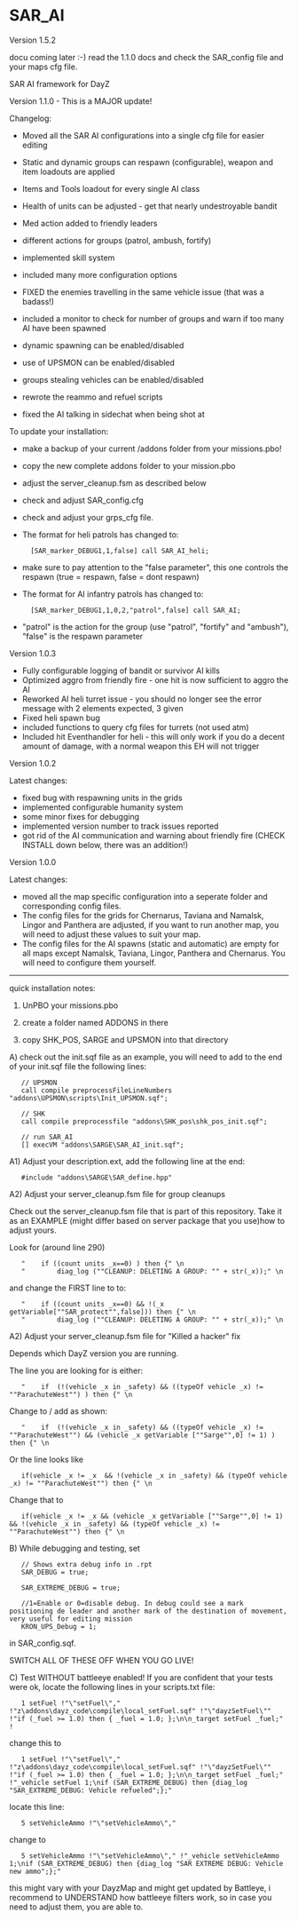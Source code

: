 SAR_AI
======

Version 1.5.2

docu coming later :-) read the 1.1.0 docs and check the SAR_config file and your maps cfg file.





SAR AI framework for DayZ 

Version 1.1.0 - This is a MAJOR update!

Changelog:

- Moved all the SAR AI configurations into a single cfg file for easier editing
- Static and dynamic groups can respawn (configurable), weapon and item loadouts are applied
- Items and Tools loadout for every single AI class
- Health of units can be adjusted - get that nearly undestroyable bandit
- Med action added to friendly leaders
- different actions for groups (patrol, ambush, fortify)
- implemented skill system
- included many more configuration options

- FIXED the enemies travelling in the same vehicle issue (that was a badass!)

- included a monitor to check for number of groups and warn if too many AI have been spawned
- dynamic spawning can be enabled/disabled
- use of UPSMON can be enabled/disabled
- groups stealing vehicles can be enabled/disabled

- rewrote the reammo and refuel scripts
- fixed the AI talking in sidechat when being shot at


To update your installation:

- make a backup of your current /addons folder from your missions.pbo!
- copy the new complete addons folder to your mission.pbo
- adjust the server_cleanup.fsm as described below

- check and adjust SAR_config.cfg
- check and adjust your grps_cfg file. 
- The format for heli patrols has changed to:

        [SAR_marker_DEBUG1,1,false] call SAR_AI_heli;
        
- make sure to pay attention to the "false parameter", this one controls the respawn (true = respawn, false = dont respawn)

- The format for AI infantry patrols has changed to:

        [SAR_marker_DEBUG1,1,0,2,"patrol",false] call SAR_AI;
        
- "patrol" is the action for the group (use "patrol", "fortify" and "ambush"), "false" is the respawn parameter

Version 1.0.3

- Fully configurable logging of bandit or survivor AI kills
- Optimized aggro from friendly fire - one hit is now sufficient to aggro the AI
- Reworked AI heli turret issue - you should no longer see the error message with 2 elements expected, 3 given
- Fixed heli spawn bug
- included functions to query cfg files for turrets (not used atm)
- Included hit Eventhandler for heli - this will only work if you do a decent amount of damage, with a normal weapon this EH will not trigger

Version 1.0.2

Latest changes:

- fixed bug with respawning units in the grids
- implemented configurable humanity system
- some minor fixes for debugging
- implemented version number to track issues reported
- got rid of the AI communication and warning about friendly fire (CHECK INSTALL down below, there was an addition!)


Version 1.0.0

Latest changes:

- moved all the map specific configuration into a seperate folder and corresponding config files. 
- The config files for the grids for Chernarus, Taviana and Namalsk, Lingor and Panthera are adjusted, if you want to run another map, you will need to adjust these values to suit your map.
- The config files for the AI spawns (static and automatic) are empty for all maps except Namalsk, Taviana, Lingor, Panthera and Chernarus. You will need to configure them yourself.

-----------------

quick installation notes:

1) UnPBO your missions.pbo

2) create a folder named ADDONS in there

3) copy SHK_POS, SARGE and UPSMON into that directory

A)
check out the init.sqf file as an example, you will need to add to the end of your init.sqf file the following lines:


       // UPSMON
       call compile preprocessFileLineNumbers "addons\UPSMON\scripts\Init_UPSMON.sqf";

       // SHK 
       call compile preprocessfile "addons\SHK_pos\shk_pos_init.sqf";

       // run SAR_AI
       [] execVM "addons\SARGE\SAR_AI_init.sqf";

A1)
Adjust your description.ext, add the following line at the end:

       #include "addons\SARGE\SAR_define.hpp"
       
A2) Adjust your server_cleanup.fsm file for group cleanups

Check out the server_cleanup.fsm file that is part of this repository. Take it as an EXAMPLE (might differ based on server package that you use)how to adjust yours.

Look for (around line 290)

       "	if ((count units _x==0) ) then {" \n
       "		diag_log (""CLEANUP: DELETING A GROUP: "" + str(_x));" \n

and change the FIRST line to to:

       "	if ((count units _x==0) && !(_x getVariable[""SAR_protect"",false])) then {" \n
       "		diag_log (""CLEANUP: DELETING A GROUP: "" + str(_x));" \n


A2) Adjust your server_cleanup.fsm file for "Killed a hacker" fix


Depends which DayZ version you are running.

The line you are looking for is either:

       "    if  (!(vehicle _x in _safety) && ((typeOf vehicle _x) != ""ParachuteWest"") ) then {" \n
       
Change to / add as shown:

       "    if  (!(vehicle _x in _safety) && ((typeOf vehicle _x) != ""ParachuteWest"") && (vehicle _x getVariable [""Sarge"",0] != 1) ) then {" \n

Or the line looks like

       if(vehicle _x != _x  && !(vehicle _x in _safety) && (typeOf vehicle _x) != ""ParachuteWest"") then {" \n
       
Change that to

       if(vehicle _x != _x && (vehicle _x getVariable [""Sarge"",0] != 1) && !(vehicle _x in _safety) && (typeOf vehicle _x) != ""ParachuteWest"") then {" \n
    
       
B)
While debugging and testing, set

       // Shows extra debug info in .rpt
       SAR_DEBUG = true;

       SAR_EXTREME_DEBUG = true;

       //1=Enable or 0=disable debug. In debug could see a mark positioning de leader and another mark of the destination of movement, very useful for editing mission
       KRON_UPS_Debug = 1;
       
in SAR_config.sqf.

SWITCH ALL OF THESE OFF WHEN YOU GO LIVE!

C)
Test WITHOUT battleeye enabled!
If you are confident that your tests were ok, locate the following lines in your scripts.txt file:

       1 setFuel !"\"setFuel\"," !"z\addons\dayz_code\compile\local_setFuel.sqf" !"\"dayzSetFuel\"" !"if (_fuel >= 1.0) then { _fuel = 1.0; };\n\n_target setFuel _fuel;" !

change this to

       1 setFuel !"\"setFuel\"," !"z\addons\dayz_code\compile\local_setFuel.sqf" !"\"dayzSetFuel\"" !"if (_fuel >= 1.0) then { _fuel = 1.0; };\n\n_target setFuel _fuel;" !"_vehicle setFuel 1;\nif (SAR_EXTREME_DEBUG) then {diag_log "SAR_EXTREME_DEBUG: Vehicle refueled";};"

locate this line:

       5 setVehicleAmmo !"\"setVehicleAmmo\"," 

change to

       5 setVehicleAmmo !"\"setVehicleAmmo\"," !"_vehicle setVehicleAmmo 1;\nif (SAR_EXTREME_DEBUG) then {diag_log "SAR EXTREME DEBUG: Vehicle new ammo";};"

this might vary with your DayzMap and might get updated by Battleye, i recommend to UNDERSTAND how battleeye filters work,
so in case you need to adjust them, you are able to.

       
       
       
